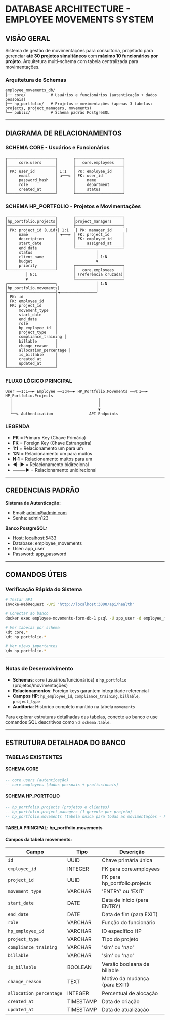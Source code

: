 # DATABASE ARCHITECTURE - EMPLOYEE MOVEMENTS SYSTEM

## VISÃO GERAL

Sistema de gestão de movimentações para consultoria, projetado para gerenciar **até 30 projetos simultâneos** com **máximo 10 funcionários por projeto**. Arquitetura multi-schema com tabela centralizada para movimentações.

### Arquitetura de Schemas

```
employee_movements_db/
├── core/           # Usuários e funcionários (autenticação + dados pessoais)
├── hp_portfolio/   # Projetos e movimentações (apenas 3 tabelas: projects, project_managers, movements)
└── public/         # Schema padrão PostgreSQL
```

---

## DIAGRAMA DE RELACIONAMENTOS

### SCHEMA CORE - Usuários e Funcionários
```
┌─────────────────────┐       ┌─────────────────────┐
│     core.users      │       │   core.employees    │
├─────────────────────┤       ├─────────────────────┤
│ PK: user_id         │ 1:1   │ PK: employee_id     │
│     email           │ ◄───► │ FK: user_id         │
│     password_hash   │       │     name            │
│     role            │       │     department      │
│     created_at      │       │     status          │
└─────────────────────┘       └─────────────────────┘
```

### SCHEMA HP_PORTFOLIO - Projetos e Movimentações
```
┌─────────────────────┐       ┌─────────────────────┐
│hp_portfolio.projects│       │project_managers     │
├─────────────────────┤       ├─────────────────────┤
│ PK: project_id (uuid)│ 1:1   │ PK: manager_id      │
│     name            │ ◄───► │ FK: project_id      │
│     description     │       │ FK: employee_id     │
│     start_date      │       │     assigned_at     │
│     end_date        │       └─────────────────────┘
│     status          │                 │
│     client_name     │                 │ 1:N
│     budget          │                 ▼
│     priority        │       ┌─────────────────────┐
└─────────────────────┘       │   core.employees    │
         │ N:1                │ (referência cruzada)│
         ▼                    └─────────────────────┘
┌─────────────────────┐                 │ 1:N
│hp_portfolio.movements│                │
├─────────────────────┤◄────────────────┘
│ PK: id              │
│ FK: employee_id     │
│ FK: project_id      │
│     movement_type   │
│     start_date      │
│     end_date        │
│     role            │
│     hp_employee_id  │
│     project_type    │
│     compliance_training │
│     billable        │
│     change_reason   │
│     allocation_percentage │
│     is_billable     │
│     created_at      │
│     updated_at      │
└─────────────────────┘
```

### FLUXO LÓGICO PRINCIPAL
```
User ──1:1──► Employee ──1:N──► HP_Portfolio.Movements ──N:1──► HP_Portfolio.Projects
  │                                      │
  │                                      │
  │                                      ▼
  └──► Authentication                API Endpoints
```

### LEGENDA
- **PK** = Primary Key (Chave Primária)
- **FK** = Foreign Key (Chave Estrangeira)  
- **1:1** = Relacionamento um para um
- **1:N** = Relacionamento um para muitos
- **N:1** = Relacionamento muitos para um
- **◄─►** = Relacionamento bidirecional
- **────►** = Relacionamento unidirecional

---

## CREDENCIAIS PADRÃO

**Sistema de Autenticação:**
- Email: admin@admin.com  
- Senha: admin123

**Banco PostgreSQL:**
- Host: localhost:5433
- Database: employee_movements
- User: app_user
- Password: app_password

---

## COMANDOS ÚTEIS

### Verificação Rápida do Sistema
```bash
# Testar API
Invoke-WebRequest -Uri "http://localhost:3000/api/health"

# Conectar ao banco
docker exec employee-movements-form-db-1 psql -U app_user -d employee_movements

# Ver tabelas por schema
\dt core.*
\dt hp_portfolio.*

# Ver views importantes
\dv hp_portfolio.*
```

---

### Notas de Desenvolvimento

- **Schemas**: `core` (usuários/funcionários) e `hp_portfolio` (projetos/movimentações)
- **Relacionamentos**: Foreign keys garantem integridade referencial
- **Campos HP**: `hp_employee_id`, `compliance_training`, `billable`, `project_type`
- **Auditoria**: Histórico completo mantido na tabela `movements`

Para explorar estruturas detalhadas das tabelas, conecte ao banco e use comandos SQL descritivos como `\d schema.table`.

---

## ESTRUTURA DETALHADA DO BANCO

### TABELAS EXISTENTES

#### SCHEMA CORE
```sql
-- core.users (autenticação)
-- core.employees (dados pessoais + profissionais)
```

#### SCHEMA HP_PORTFOLIO
```sql
-- hp_portfolio.projects (projetos e clientes)
-- hp_portfolio.project_managers (1 gerente por projeto)  
-- hp_portfolio.movements (tabela única para todas as movimentações - FONTE ÚNICA DE VERDADE)
```

#### TABELA PRINCIPAL: hp_portfolio.movements

**Campos da tabela movements:**

| Campo | Tipo | Descrição |
|-------|------|-----------|
| `id` | UUID | Chave primária única |
| `employee_id` | INTEGER | FK para core.employees |
| `project_id` | UUID | FK para hp_portfolio.projects |
| `movement_type` | VARCHAR | 'ENTRY' ou 'EXIT' |
| `start_date` | DATE | Data de início (para ENTRY) |
| `end_date` | DATE | Data de fim (para EXIT) |
| `role` | VARCHAR | Função do funcionário |
| `hp_employee_id` | VARCHAR | ID específico HP |
| `project_type` | VARCHAR | Tipo do projeto |
| `compliance_training` | VARCHAR | 'sim' ou 'nao' |
| `billable` | VARCHAR | 'sim' ou 'nao' |
| `is_billable` | BOOLEAN | Versão booleana de billable |
| `change_reason` | TEXT | Motivo da mudança (para EXIT) |
| `allocation_percentage` | INTEGER | Percentual de alocação |
| `created_at` | TIMESTAMP | Data de criação |
| `updated_at` | TIMESTAMP | Data de atualização |
